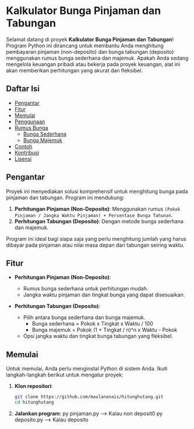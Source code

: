 # Kalkulator Bunga Pinjaman dan Tabungan

Selamat datang di proyek **Kalkulator Bunga Pinjaman dan Tabungan**! Program Python ini dirancang untuk membantu Anda menghitung pembayaran pinjaman (non-deposito) dan bunga tabungan (deposito) menggunakan rumus bunga sederhana dan majemuk. Apakah Anda sedang mengelola keuangan pribadi atau bekerja pada proyek keuangan, alat ini akan memberikan perhitungan yang akurat dan fleksibel.

## Daftar Isi
- [Pengantar](#pengantar)
- [Fitur](#fitur)
- [Memulai](#memulai)
- [Penggunaan](#penggunaan)
- [Rumus Bunga](#rumus-bunga)
  - [Bunga Sederhana](#bunga-sederhana)
  - [Bunga Majemuk](#bunga-majemuk)
- [Contoh](#contoh)
- [Kontribusi](#kontribusi)
- [Lisensi](#lisensi)

## Pengantar

Proyek ini menyediakan solusi komprehensif untuk menghitung bunga pada pinjaman dan tabungan. Program ini mendukung:
1. **Perhitungan Pinjaman (Non-Deposito)**: Menggunakan rumus `(Pokok Pinjaman / Jangka Waktu Pinjaman) + Persentase Bunga Tahunan`.
2. **Perhitungan Tabungan (Deposito)**: Dengan metode bunga sederhana dan majemuk.

Program ini ideal bagi siapa saja yang perlu menghitung jumlah yang harus dibayar pada pinjaman atau nilai masa depan dari tabungan seiring waktu.

## Fitur

- **Perhitungan Pinjaman (Non-Deposito)**: 
  - Rumus bunga sederhana untuk perhitungan mudah.
  - Jangka waktu pinjaman dan tingkat bunga yang dapat disesuaikan.
  
- **Perhitungan Tabungan (Deposito)**:
  - Pilih antara bunga sederhana dan bunga majemuk.
    - Bunga sederhana = Pokok x Tingkat x Waktu / 100
    - Bunga majemuk = Pokok (1 + Tingkat / n)^n x Waktu - Pokok
  - Opsi jangka waktu dan tingkat bunga tabungan yang fleksibel.

## Memulai

Untuk memulai, Anda perlu menginstal Python di sistem Anda. Ikuti langkah-langkah berikut untuk mengatur proyek:

1. **Klon repositori**:
   ```bash
   git clone https://github.com/maulananais/hitunghutang.git
   cd hitunghutang
   
2. **Jalankan program**:
   py pinjaman.py --> Kalau non deposit0
   py deposito.py --> Kalau deposito

